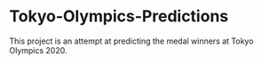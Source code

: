 # Tokyo-Olympics-Predictions
This project is an attempt at predicting the medal winners at Tokyo Olympics 2020.
